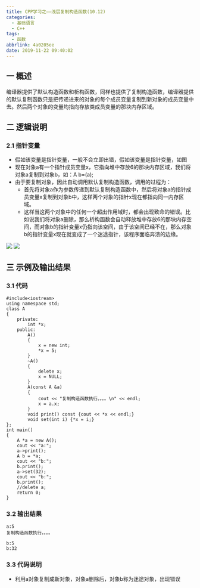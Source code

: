 ```yaml
---
title: CPP学习之——浅层复制构造函数(10.12)
categories:
  - 基础语言
  - C++
tags:
  - 函数
abbrlink: 4a0205ee
date: 2019-11-22 09:40:02
---
```

## 一 概述

编译器提供了默认构造函数和析构函数，同样也提供了复制构造函数，编译器提供的默认复制函数只是把传递进来的对象的每个成员变量复制到新对象的成员变量中去。然后两个对象的变量均指向存放类成员变量的那块内存区域。  

<!--more-->

## 二 逻辑说明

### 2.1 指针变量

* 假如该变量是指针变量，一般不会立即出错，假如该变量是指针变量，如图
* 现在对象a有一个指针成员变量x，它指向堆中存放6的那块内存区域，我们将对象a复制到对象b，如：A b=(a);
* 由于要复制对象，因此自动调用默认复制构造函数，调用的过程为：
  - 首先将对象a作为参数传递到默认复制构造函数中，然后将对象a的指针成员变量x复制到对象b中，这样两个对象的指针x现在都指向同一内存区域。
  - 这样当这两个对象中的任何一个超出作用域时，都会出现致命的错误。比如说我们将对象a删除，那么析构函数会自动释放堆中存放6的那块内存空间，而对象b的指针变量x仍指向该空间，由于该空间已经不在，那么对象b的指针变量x现在就变成了一个迷途指针，该程序面临奔溃的边缘。

![][1]
![][2]

## 三 示例及输出结果

### 3.1 代码

```
#include<iostream>
using namespace std;
class A 
{
	private:
		int *x;
	public:
		A() 
		{
			x = new int;
			*x = 5;
		}
		~A() 
		{
			delete x;
			x = NULL;
		}
		A(const A &a) 
		{
			cout << "复制构造函数执行。。。。\n" << endl;
			x = a.x;
		}
		void print() const {cout << *x << endl;}
		void set(int i) {*x = i;}
};
int main() 
{
	A *a = new A();
	cout << "a:";
	a->print();
	A b = *a;
	cout << "b:";
	b.print();
	a->set(32);
	cout << "b:";
	b.print();
	//delete a;
	return 0;
}
```

### 3.2 输出结果

```
a:5
复制构造函数执行。。。。

b:5
b:32
```

### 3.3 代码说明

* 利用a对象复制成新对象，对象a删除后，对象b称为迷途对象，出现错误

[1]:https://cdn.jsdelivr.net/gh/pgzxc/CDN/blog-image/cpp-copy-function-varia.png
[2]:https://cdn.jsdelivr.net/gh/pgzxc/CDN/blog-image/cpp-copy-function-varia-delete.png
